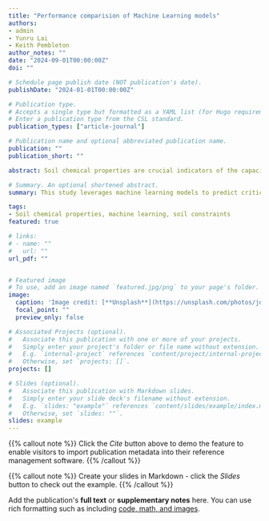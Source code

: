 ```yaml
---
title: "Performance comparision of Machine Learning models"
authors:
- admin
- Yunru Lai
- Keith Pembleton
author_notes: ""
date: "2024-09-01T00:00:00Z"
doi: ""

# Schedule page publish date (NOT publication's date).
publishDate: "2024-01-01T00:00:00Z"

# Publication type.
# Accepts a single type but formatted as a YAML list (for Hugo requirements).
# Enter a publication type from the CSL standard.
publication_types: ["article-journal"]

# Publication name and optional abbreviated publication name.
publication: ""
publication_short: ""

abstract: Soil chemical properties are crucial indicators of the capacity of soils to support plant growth. Soil chemical properties such as exchangeable sodium percentage (ESP), along with chloride (Cl), boron (B), and aluminium (Al) concentrations are important indicators for soil sodicity and elemental toxicities common in Australia. Information on these soil properties is available only for some regions of Australia or not available at all. Direct measurement of soil chemical properties can be challenging due to associated costs and complexities. Machine learning models provide promising approaches for timely and cost-effective prediction of soil properties. However, identifying the most suitable model to predict soil properties from particular datasets is challenging due to the variability in soil characteristics, the complexity of the data, and the need for models to generalize well across different conditions. We combined data from two Australian national databases [the National Paddock Survey (NPS) and Soil Data Federator (SDF)] and evaluated the ability of five machine learning models including random forest (RF), cubist (CU), extreme gradient boosting (XGB), support vector machine (SVM) and k nearest neighbour (kNN) in modelling Al, B, Cl concentrations and ESP.  Our results indicate that the CU performed best for Al, ESP, and Cl, while RF performed best for B in the training dataset. The prediction accuracy of RF models was slightly better for all the soil properties within the validation dataset. Measured soil properties such as electrical conductivity (EC) and pH were identified as the most critical variables for predicting ESP, B and Cl. The prediction interval coverage probability (PICP) result indicates that the RF model shows low prediction uncertainty for Al and B, and SVM model shows low prediction uncertainty for Cl and ESP.  The predictive models for soil chemical properties offer a cost-effective and reliable method for assessing soil quality. By enabling accurate predictions, these models can enhance farm management decisions, leading to optimized resource use for better production. 

# Summary. An optional shortened abstract.
summary: This study leverages machine learning models to predict critical soil chemical properties, such as exchangeable sodium percentage (ESP), chloride (Cl), boron (B), and aluminium (Al), essential for assessing soil health in Australia. Using data from two national databases, it evaluates five models—random forest (RF), cubist (CU), extreme gradient boosting (XGB), support vector machine (SVM), and k-nearest neighbor (kNN)for predictive accuracy. Cubist performed best for Al, ESP, and Cl, while RF excelled for B and overall validation accuracy. These models provide a cost-effective approach for assessing soil quality, supporting more informed farm management.

tags:
- Soil chemical properties, machine learning, soil constraints
featured: true

# links:
# - name: ""
#   url: ""
url_pdf: ""


# Featured image
# To use, add an image named `featured.jpg/png` to your page's folder. 
image:
  caption: 'Image credit: [**Unsplash**](https://unsplash.com/photos/jdD8gXaTZsc)'
  focal_point: ""
  preview_only: false

# Associated Projects (optional).
#   Associate this publication with one or more of your projects.
#   Simply enter your project's folder or file name without extension.
#   E.g. `internal-project` references `content/project/internal-project/index.md`.
#   Otherwise, set `projects: []`.
projects: []

# Slides (optional).
#   Associate this publication with Markdown slides.
#   Simply enter your slide deck's filename without extension.
#   E.g. `slides: "example"` references `content/slides/example/index.md`.
#   Otherwise, set `slides: ""`.
slides: example
---
```


{{% callout note %}}
Click the *Cite* button above to demo the feature to enable visitors to import publication metadata into their reference management software.
{{% /callout %}}

{{% callout note %}}
Create your slides in Markdown - click the *Slides* button to check out the example.
{{% /callout %}}

Add the publication's **full text** or **supplementary notes** here. You can use rich formatting such as including [code, math, and images](https://docs.hugoblox.com/content/writing-markdown-latex/).
